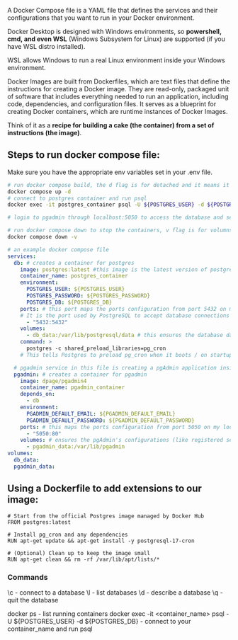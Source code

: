
A Docker Compose file is a YAML file that defines the services and their configurations that you want to run in your Docker environment.

Docker Desktop is designed with Windows environments, so **powershell, cmd, and even WSL** (Windows Subsystem for Linux) are supported (if you have WSL distro installed).

WSL allows Windows to run a real Linux environment inside your Windows environment.

Docker Images are built from Dockerfiles, which are text files that define the instructions for creating a Docker image. They are read-only, packaged unit of software that includes everything needed to run an application, including code, dependencies, and configuration files. It serves as a blueprint for creating Docker containers, which are runtime instances of Docker Images. 

Think of it as a __recipe for building a cake (the container) from a set of instructions (the image)__.

## Steps to run docker compose file:

Make sure you have the appropriate env variables set in your .env file.
```bash
# run docker compose build, the d flag is for detached and it means it will run in the background
docker compose up -d
# connect to postgres container and run psql
docker exec -it postgres_container psql -U ${POSTGRES_USER} -d ${POSTGRES_DB}

# login to pgadmin through localhost:5050 to access the database and see it through GUI

# run docker compose down to stop the containers, v flag is for volumns to reset all the data. 
docker compose down -v

```

```yaml
# an example docker compose file
services:
  db: # creates a container for postgres 
    image: postgres:latest #this image is the latest version of postgres and managed by docker team
    container_name: postgres_container
    environment:
      POSTGRES_USER: ${POSTGRES_USER}
      POSTGRES_PASSWORD: ${POSTGRES_PASSWORD}
      POSTGRES_DB: ${POSTGRES_DB}
    ports: # this port maps the ports configuration from port 5432 on my local machine to port 5432 inside the container, its used to connect to the database as part of the connection string. Port 5432 is the default port for PostgreSQL, and it is used for database connectionsPort 5432 is the default port for PostgreSQL, and it is used for database connections.  
    # It is the port used by PostgreSQL to accept database connections from clients like psql, pgAdmin, or your application (e.g., Express server). Browsers cannot directly interact with PostgreSQL because it doesn't serve HTTP traffic. 
      - "5432:5432"
    volumes:
      - db_data:/var/lib/postgresql/data # this ensures the database data is persisted across container restarts
    command: >
      postgres -c shared_preload_libraries=pg_cron
    # This tells Postgres to preload pg_cron when it boots / on startup

  # pgadmin service in this file is creating a pgAdmin application inside the docker container. This containerized pgAdmin functions just like a standalone pgAdmin application, but its hosted in the docker environment. 
  pgadmin: # creates a container for pgadmin 
    image: dpage/pgadmin4
    container_name: pgadmin_container
    depends_on:
      - db
    environment:
      PGADMIN_DEFAULT_EMAIL: ${PGADMIN_DEFAULT_EMAIL}
      PGADMIN_DEFAULT_PASSWORD: ${PGADMIN_DEFAULT_PASSWORD}
    ports: # this maps the ports configuration from port 5050 on my local machine to port 80 inside the container
      - "5050:80"
    volumes: # ensures the pgAdmin's configurations (like registered servers) is persisted across container restarts
      - pgadmin_data:/var/lib/pgadmin
volumes:
  db_data:
  pgadmin_data:
```

## Using a Dockerfile to add extensions to our image: 

```
# Start from the official Postgres image managed by Docker Hub
FROM postgres:latest

# Install pg_cron and any dependencies
RUN apt-get update && apt-get install -y postgresql-17-cron

# (Optional) Clean up to keep the image small
RUN apt-get clean && rm -rf /var/lib/apt/lists/*
```

### Commands

\c - connect to a database
\l - list databases
\d - describe a database
\q - quit the database

docker ps - list running containers
docker exec -it <container_name> psql -U ${POSTGRES_USER} -d ${POSTGRES_DB} - connect to your container_name and run psql
